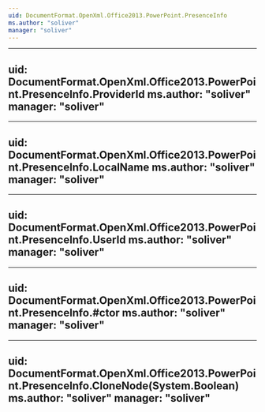 ```yaml
---
uid: DocumentFormat.OpenXml.Office2013.PowerPoint.PresenceInfo
ms.author: "soliver"
manager: "soliver"
---
```


---
uid: DocumentFormat.OpenXml.Office2013.PowerPoint.PresenceInfo.ProviderId
ms.author: "soliver"
manager: "soliver"
---

---
uid: DocumentFormat.OpenXml.Office2013.PowerPoint.PresenceInfo.LocalName
ms.author: "soliver"
manager: "soliver"
---

---
uid: DocumentFormat.OpenXml.Office2013.PowerPoint.PresenceInfo.UserId
ms.author: "soliver"
manager: "soliver"
---

---
uid: DocumentFormat.OpenXml.Office2013.PowerPoint.PresenceInfo.#ctor
ms.author: "soliver"
manager: "soliver"
---

---
uid: DocumentFormat.OpenXml.Office2013.PowerPoint.PresenceInfo.CloneNode(System.Boolean)
ms.author: "soliver"
manager: "soliver"
---
